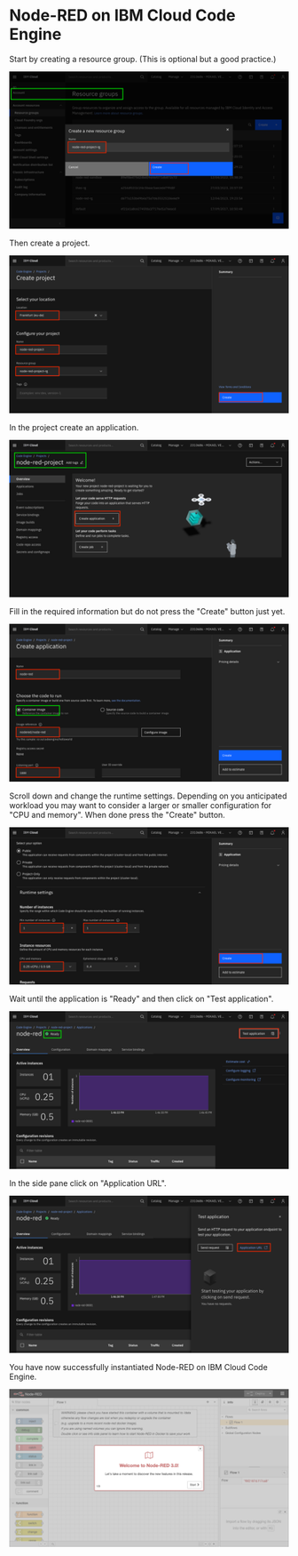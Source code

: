 # Node-RED on IBM Cloud Code Engine

Start by creating a resource group. (This is optional but a good practice.)

![i001.png](/images/i001.png)

Then create a project.

![i002.png](/images/i002.png)

In the project create an application.

![i003.png](/images/i003.png)

Fill in the required information but do not press the "Create" button just yet.

![i004.png](/images/i004.png)

Scroll down and change the runtime settings. Depending on you anticipated workload you may want to consider a larger or smaller configuration for "CPU and memory". When done press the "Create" button.

![i005.png](/images/i005.png)

Wait until the application is "Ready" and then click on "Test application".

![i006.png](/images/i006.png)

In the side pane click on "Application URL".

![i007.png](/images/i007.png)

You have now successfully instantiated Node-RED on IBM Cloud Code Engine.

![i008.png](/images/i008.png)
